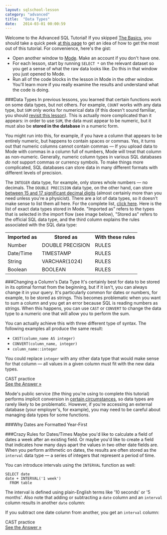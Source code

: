```yaml
---
layout: sqlschool-lesson
category: "advanced"
title:  "Data Types"
date:   2014-03-01 00:00:59
---
```


Welcome to the Advanced SQL Tutorial! If you skipped [The Basics](/the-basics/basic-concepts), you should take a quick peek [at this page](/the-basics/select-from.html) to get an idea of how to get the most out of this tutorial. For convenience, here's the gist:

* Open another window to [Mode](http://modeanalytics.com). Make an account if you don't have one.
* For each lesson, start by running `SELECT *` on the relevant dataset so you get a sense of what the raw data looks like. Do this in that window you just opened to Mode.
* Run all of the code blocks in the lesson in Mode in the other window. You'll learn more if you really examine the results and understand what the code is doing.

###Data Types
In previous lessons, you learned that certain functions work on some data types, but not others. For example, `COUNT` works with any data type, but `SUM` only works for numerical data (if this doesn't sound familiar, you should [revisit this lesson](/intermediate/aggregation-functions.html)). This is actually more complicated than it appears: in order to use `SUM`, the data must appear to be numeric, but it must also be **stored in the database** in a numeric form.

You might run into this, for example, if you have a column that appears to be entirely numeric, but happens to contain spaces or commas. Yes, it turns out that numeric columns cannot contain commas &mdash; If you upload data to Mode with commas in a column full of numbers, Mode will treat that column as non-numeric. Generally, numeric column types in various SQL databases *do not* support commas or currency symbols. To make things more complicated, SQL databases can store data in many different formats with different levels of precision.

The `INTEGER` data type, for example, only stores whole numbers &mdash; no decimals. The `DOUBLE PRECISION` data type, on the other hand, can store [between 15 and 17 significant decimal digits](http://en.wikipedia.org/wiki/Double-precision_floating-point_format) (almost certainly more than you need unless you're a physicist). There are a lot of data types, so it doesn't make sense to list them all here. For the complete list, [click here](http://www.w3schools.com/sql/sql_datatypes_general.asp). Here is the list of exact data types stored in Mode. "Imported as" refers to the types that is selected in the import flow (see image below), "Stored as" refers to the official SQL data type, and the third column explains the rules associated with the SQL data type:

<!-- screenshow showing dropdown selection for data type in import flow-->

<table>
  <tr><th>Imported as</th>  <th>Stored as</th>        <th>With these rules</th></tr>
  <tr><td>Number</td>       <td>DOUBLE PRECISION</td> <td class="right">RULES</td></tr>
  <tr><td>Date/Time</td>    <td>TIMESTAMP</td>        <td class="right">RULES</td></tr>
  <tr><td>String</td>       <td>VARCHAR(1024)</td>    <td class="right">RULES</td></tr>
  <tr><td>Boolean</td>      <td>BOOLEAN</td>          <td class="right">RULES</td></tr>
</table>

###Changing a Column's Data Type
It's certainly best for data to be stored in its optimal format from the beginning, but if it isn't, you can always change it in your query. It's particularly common for dates or numbers, for example, to be stored as strings. This becomes problematic when you want to sum a column and you get an error because SQL is reading numbers as strings. When this happens, you can use `CAST` or `CONVERT` to change the data type to a numeric one that will allow you to perform the sum.

You can actually achieve this with three different type of syntax. The following examples all produce the same result:

* `CAST(column_name AS integer)`
* `CONVERT(column_name, integer)`
* `column_name::integer`

You could replace `integer` with any other data type that would make sense for that column &mdash; all values in a given column must fit with the new data types.

<div class="practice-prob">
  CAST practice
</div>
<div class="practice-prob-answer">
  <a href="" target="_blank">See the Answer &raquo;</a>
</div>

Mode's public service (the thing you're using to complete this tutorial) performs implicit conversion in [certain circumstances](http://docs.aws.amazon.com/redshift/latest/dg/r_Type_conversion.html), so data types are rarely likely to be problematic. However, if you're accessing an external database (your employer's, for example), you may need to be careful about managing data types for some functions.

###Why Dates are Formatted Year-First


###Crazy Rules for Dates/Times
Maybe you'd like to calculate a field of dates a week after an existing field. Or maybe you'd like to create a field that indicates how many days apart the values in two other date fields are. When you perform arithmetic on dates, the results are often stored as the `interval` data type &mdash; a series of integers that represent a period of time.

<!--example that casts a field as an interval, then does some addition -->

You can introduce intervals using the `INTERVAL` function as well:

    SELECT date
    date + INTERVAL('1 week')
      FROM table

The interval is defined using plain-English terms like '10 seconds' or '5 months'. Also note that adding or subtracting a `date` column and an `interval` column results in another `date` column:

<!-- date functions, INTERVAL, and how numerical operators work on dates-->

If you subtract one date column from another, you get an `interval` column:

<!--example of above concept -->

<div class="practice-prob">
  CAST practice
</div>
<div class="practice-prob-answer">
  <a href="" target="_blank">See the Answer &raquo;</a>
</div>



